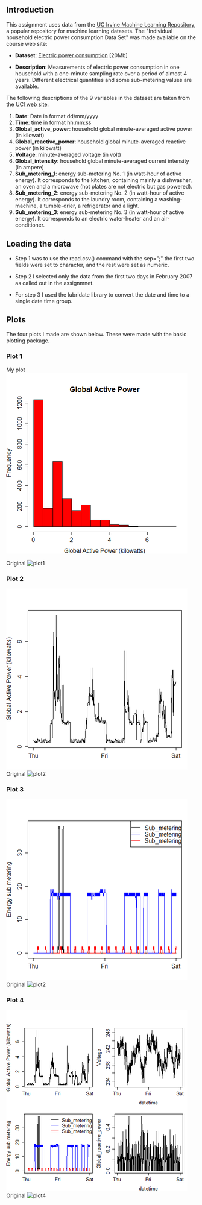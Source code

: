 ## Introduction

This assignment uses data from
the <a href="http://archive.ics.uci.edu/ml/">UC Irvine Machine
Learning Repository</a>, a popular repository for machine learning
datasets. The "Individual household
electric power consumption Data Set" was made available on
the course web site:


* <b>Dataset</b>: <a href="https://d396qusza40orc.cloudfront.net/exdata%2Fdata%2Fhousehold_power_consumption.zip">Electric power consumption</a> [20Mb]

* <b>Description</b>: Measurements of electric power consumption in
one household with a one-minute sampling rate over a period of almost
4 years. Different electrical quantities and some sub-metering values
are available.


The following descriptions of the 9 variables in the dataset are taken
from
the <a href="https://archive.ics.uci.edu/ml/datasets/Individual+household+electric+power+consumption">UCI
web site</a>:

<ol>
<li><b>Date</b>: Date in format dd/mm/yyyy </li>
<li><b>Time</b>: time in format hh:mm:ss </li>
<li><b>Global_active_power</b>: household global minute-averaged active power (in kilowatt) </li>
<li><b>Global_reactive_power</b>: household global minute-averaged reactive power (in kilowatt) </li>
<li><b>Voltage</b>: minute-averaged voltage (in volt) </li>
<li><b>Global_intensity</b>: household global minute-averaged current intensity (in ampere) </li>
<li><b>Sub_metering_1</b>: energy sub-metering No. 1 (in watt-hour of active energy). It corresponds to the kitchen, containing mainly a dishwasher, an oven and a microwave (hot plates are not electric but gas powered). </li>
<li><b>Sub_metering_2</b>: energy sub-metering No. 2 (in watt-hour of active energy). It corresponds to the laundry room, containing a washing-machine, a tumble-drier, a refrigerator and a light. </li>
<li><b>Sub_metering_3</b>: energy sub-metering No. 3 (in watt-hour of active energy). It corresponds to an electric water-heater and an air-conditioner.</li>
</ol>

## Loading the data



* Step 1 was to use the read.csv() command with the sep=";" the first two fields were set to character, and the rest were set as numeric.  

* Step 2 I selected only the data from the first two days in February 2007 as called out in the assignmnet.

* For step 3 I used the lubridate library to convert the date and time to a single date time group.  




## Plots




The four plots I made are shown below. These were made with the basic plotting package.


### Plot 1

My plot 
![plot1](plot1.png) 

Original 
![plot1](figure/unnamed-chunk-2.png) 

### Plot 2

![plot2](plot2.png) 
Original 
![plot2](figure/unnamed-chunk-3.png) 


### Plot 3

![plot3](plot3.png) 
Original 
![plot2](figure/unnamed-chunk-4.png) 

### Plot 4

![plot4](plot4.png) 
Original 
![plot4](figure/unnamed-chunk-5.png) 

